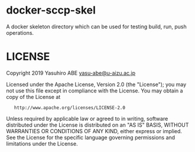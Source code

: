 # docker-sccp-skel
A docker skeleton directory which can be used for testing build, run, push operations.

# LICENSE

   Copyright 2019 Yasuhiro ABE <yasu-abe@u-aizu.ac.jp>

   Licensed under the Apache License, Version 2.0 (the "License");
   you may not use this file except in compliance with the License.
   You may obtain a copy of the License at

       http://www.apache.org/licenses/LICENSE-2.0

   Unless required by applicable law or agreed to in writing, software
   distributed under the License is distributed on an "AS IS" BASIS,
   WITHOUT WARRANTIES OR CONDITIONS OF ANY KIND, either express or implied.
   See the License for the specific language governing permissions and
   limitations under the License.

